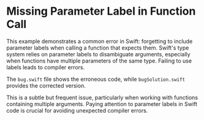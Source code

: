 # Missing Parameter Label in Function Call

This example demonstrates a common error in Swift: forgetting to include parameter labels when calling a function that expects them.  Swift's type system relies on parameter labels to disambiguate arguments, especially when functions have multiple parameters of the same type.  Failing to use labels leads to compiler errors.

The `bug.swift` file shows the erroneous code, while `bugSolution.swift` provides the corrected version.

This is a subtle but frequent issue, particularly when working with functions containing multiple arguments.  Paying attention to parameter labels in Swift code is crucial for avoiding unexpected compiler errors.